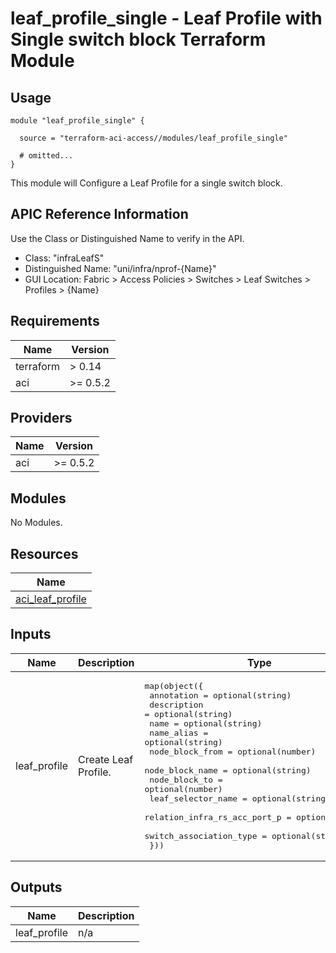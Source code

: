 # leaf_profile_single - Leaf Profile with Single switch block Terraform Module

## Usage

```hcl
module "leaf_profile_single" {

  source = "terraform-aci-access//modules/leaf_profile_single"

  # omitted...
}
```

This module will Configure a Leaf Profile for a single switch block.

## APIC Reference Information

Use the Class or Distinguished Name to verify in the API.

* Class: "infraLeafS"
* Distinguished Name: "uni/infra/nprof-{Name}"
* GUI Location: Fabric > Access Policies > Switches > Leaf Switches > Profiles > {Name}

<!-- BEGINNING OF PRE-COMMIT-TERRAFORM DOCS HOOK -->
## Requirements

| Name | Version |
|------|---------|
| terraform | > 0.14 |
| aci | >= 0.5.2 |

## Providers

| Name | Version |
|------|---------|
| aci | >= 0.5.2 |

## Modules

No Modules.

## Resources

| Name |
|------|
| [aci_leaf_profile](https://registry.terraform.io/providers/ciscodevnet/aci/0.5.2/docs/resources/leaf_profile) |

## Inputs

| Name | Description | Type | Default | Required |
|------|-------------|------|---------|:--------:|
| leaf\_profile | Create Leaf Profile. | <pre>map(object({<br>    annotation                   = optional(string)<br>    description                  = optional(string)<br>    name                         = optional(string)<br>    name_alias                   = optional(string)<br>    node_block_from              = optional(number)<br>    node_block_name              = optional(string)<br>    node_block_to                = optional(number)<br>    leaf_selector_name           = optional(string)<br>    relation_infra_rs_acc_port_p = optional(string)<br>    switch_association_type      = optional(string)<br>  }))</pre> | <pre>{<br>  "default": {<br>    "annotation": "",<br>    "description": "",<br>    "leaf_selector_name": "leaf201",<br>    "name": "default",<br>    "name_alias": "",<br>    "node_block_from": 201,<br>    "node_block_name": "blk1",<br>    "node_block_to": 201,<br>    "relation_infra_rs_acc_port_p": "",<br>    "switch_association_type": "range"<br>  }<br>}</pre> | no |

## Outputs

| Name | Description |
|------|-------------|
| leaf\_profile | n/a |
<!-- END OF PRE-COMMIT-TERRAFORM DOCS HOOK -->
